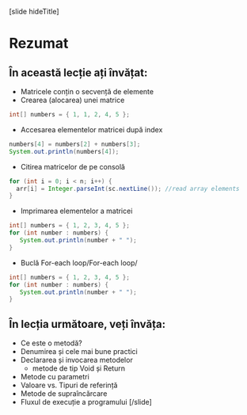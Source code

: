 
[slide hideTitle]
# Rezumat

## În această lecție ați învățat:
- Matricele conțin o secvență de elemente
- Crearea (alocarea) unei matrice

```java
int[] numbers = { 1, 1, 2, 4, 5 };
```
- Accesarea elementelor matricei după index

```java
numbers[4] = numbers[2] + numbers[3];
System.out.println(numbers[4]);
```

- Citirea matricelor de pe consolă

```java
for (int i = 0; i < n; i++) {
  arr[i] = Integer.parseInt(sc.nextLine()); //read array elements
}
```
- Imprimarea elementelor a matricei 

```java
int[] numbers = { 1, 2, 3, 4, 5 };
for (int number : numbers) {
   System.out.println(number + " ");
}
```

- Buclă For-each loop/For-each loop/

```Java
int[] numbers = { 1, 2, 3, 4, 5 };
for (int number : numbers) {
   System.out.println(number + " ");
}
```

## În lecția următoare, veți învăța:
- Ce este o metodă?
- Denumirea și cele mai bune practici
- Declararea și invocarea metodelor
   - metode de tip Void și Return
- Metode cu parametri
- Valoare vs. Tipuri de referință
- Metode de supraîncărcare
- Fluxul de execuție a programului
[/slide]


